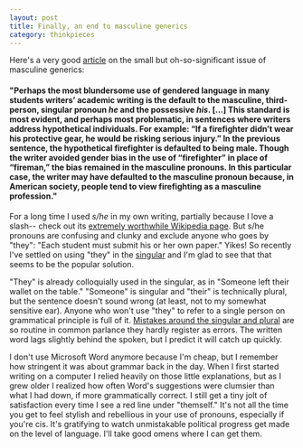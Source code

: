 ```yaml
---
layout: post
title: Finally, an end to masculine generics
category: thinkpieces
---
```


Here's a very good [article](https://uoflwritingcenter.wordpress.com/2015/09/14/gender-neutral-pronoun-usage-in-academic-writing/) on the small but oh-so-significant issue of masculine generics:

#### "Perhaps the most blundersome use of gendered language in many students writers’ academic writing is the default to the masculine, third-person, singular pronoun _he_ and the possessive _his_. [...] This standard is most evident, and perhaps most problematic, in sentences where writers address hypothetical individuals. For example: “If a firefighter didn’t wear his protective gear, he would be risking serious injury.” In the previous sentence, the hypothetical firefighter is defaulted to being male. Though the writer avoided gender bias in the use of “firefighter” in place of “fireman,” the bias remained in the masculine pronouns. In this particular case, the writer may have defaulted to the masculine pronoun because, in American society, people tend to view firefighting as a masculine profession."

For a long time I used _s/he_ in my own writing, partially because I love a slash-- check out its [extremely worthwhile Wikipedia page](https://en.wikipedia.org/wiki/Slash_(punctuation)). But s/he pronouns are confusing and clunky and exclude anyone who goes by "they":  "Each student must submit his or her own paper." Yikes! So recently I've settled on using "they" in the [singular](https://writing.wisc.edu/Handbook/GenderNeutralPronouns.html) and I'm glad to see that that seems to be the popular solution. 

"They" is already colloquially used in the singular, as in "Someone left their wallet on the table." "Someone" is singular and "their" is technically plural, but the sentence doesn't sound wrong (at least, not to my somewhat sensitive ear). Anyone who won't use "they" to refer to a single person on grammatical principle is full of it.  [Mistakes around the singular and plural](https://ell.stackexchange.com/questions/136066/either-neither-singular-or-plural) are so routine in common parlance they hardly register as errors. The written word lags slightly behind the spoken, but I predict it will catch up quickly.

I don't use Microsoft Word anymore because I'm cheap, but I remember how stringent it was about grammar back in the day. When I first started writing on a computer I relied heavily on those little explanations, but as I grew older I realized how often Word's suggestions were clumsier than what I had down, if more grammatically correct. I still get a tiny jolt of satisfaction every time I see a red line under "themself." It's not all the time you get to feel stylish and rebellious in your use of pronouns, especially if you're cis. It's gratifying to watch unmistakable political progress get made on the level of language. I'll take good omens where I can get them.